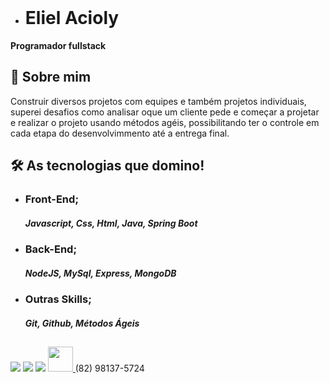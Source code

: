 <div style="display: inline_block"><br>

- # Eliel Acioly
**Programador fullstack**<br>

## 🚀 Sobre mim

Construir diversos projetos com equipes e também projetos individuais, superei desafios como analisar oque um cliente pede e começar a projetar e realizar o projeto usando métodos agéis, possibilitando ter o controle em  cada etapa do  desenvolvimmento até a entrega final.


## 🛠 As tecnologias que domino!<br>
- ### **Front-End**;<br>
   ##### **Javascript, Css, Html, Java, Spring Boot**<br>
- ### **Back-End**;<br>
   ##### **NodeJS, MySql, Express, MongoDB**
- ### **Outras Skills**;<br>
   ##### **Git, Github, Métodos Ágeis**
</div>

##

<div>
 <a href="https://www.instagram.com/liel.acioly/" target="_blank"><img src="https://img.shields.io/badge/-Instagram-%23E4405F?style=for-the-badge&logo=instagram&logoColor=white" target="_blank"></a>
<a href = "mailto:aciolyeliel90@gmail.com"><img src="https://img.shields.io/badge/-Gmail-%23333?style=for-the-badge&logo=gmail&logoColor=white" target="_blank"></a>
<a href="https://www.linkedin.com/in/eliel-acioly-ea/" target="_blank"><img src="https://img.shields.io/badge/-LinkedIn-%230077B5?style=for-the-badge&logo=linkedin&logoColor=white" target="_blank"></a>
<a href="https://www.linkedin.com/in/eliel-acioly-ea/" target="_blank"><img eight="30" width="40" src="https://cdn-icons-png.flaticon.com/512/21/21520.png"</a> <a>(82) 98137-5724</a>

</div>


<!---
eliel-acioly/eliel-acioly is a ✨ special ✨ repository because its `README.md` (this file) appears on your GitHub profile.
You can click the Preview link to take a look at your changes.
--->

